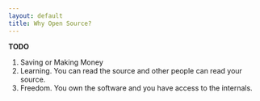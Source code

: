 ```yaml
---
layout: default
title: Why Open Source?
---
```


**TODO**

1. Saving or Making Money
2. Learning.  You can read the source and other people can read your source.
3. Freedom.  You own the software and you have access to the internals.
